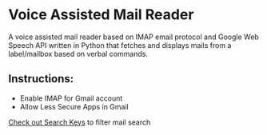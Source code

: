 # Voice Assisted Mail Reader
A voice assisted mail reader based on IMAP email protocol and Google Web Speech API 
written in Python that fetches and displays mails from a label/mailbox based on verbal commands.

## Instructions:
* Enable IMAP for Gmail account
* Allow Less Secure Apps in Gmail

[Check out Search Keys](https://tools.ietf.org/html/rfc3501.html#section-6.4.4) to filter mail search 
